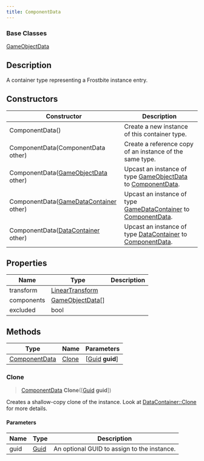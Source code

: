 ```yaml
---
title: ComponentData
---
```

### Base Classes

[GameObjectData](/vext/ref/fb/gameobjectdata/)

## Description

A container type representing a Frostbite instance entry.

## Constructors

| Constructor                                                              | Description                                                                                                       |
| ------------------------------------------------------------------------ | ----------------------------------------------------------------------------------------------------------------- |
| ComponentData()                                                          | Create a new instance of this container type.                                                                     |
| ComponentData(ComponentData other)                                       | Create a reference copy of an instance of the same type.                                                          |
| ComponentData([GameObjectData](/vext/ref/fb/gameobjectdata/) other)                    | Upcast an instance of type [GameObjectData](/vext/ref/fb/gameobjectdata/) to [ComponentData](/vext/ref/fb/componentdata/).                    |
| ComponentData([GameDataContainer](/vext/ref/fb/gamedatacontainer/) other)              | Upcast an instance of type [GameDataContainer](/vext/ref/fb/gamedatacontainer/) to [ComponentData](/vext/ref/fb/componentdata/).              |
| ComponentData([DataContainer](/vext/ref/shared/class/datacontainer) other) | Upcast an instance of type [DataContainer](/vext/ref/shared/class/datacontainer) to [ComponentData](/vext/ref/fb/componentdata/). |

## Properties

| Name       | Type                                                    | Description |
| ---------- | ------------------------------------------------------- | ----------- |
| transform  | [LinearTransform](/vext/ref/shared/class/lineartransform) |             |
| components | [GameObjectData](/vext/ref/fb/gameobjectdata/)\[\]                    |             |
| excluded   | bool                                                    |             |

## Methods

| Type                           | Name            | Parameters                                     |
| ------------------------------ | --------------- | ---------------------------------------------- |
| [ComponentData](/vext/ref/fb/componentdata/) | [Clone](#clone) | \[[Guid](/vext/ref/shared/class/guid) **guid**\] |

### Clone

> [ComponentData](/vext/ref/fb/componentdata/) **Clone**(\[[Guid](/vext/ref/shared/class/guid) **guid**\])

Creates a shallow-copy clone of the instance. Look at [DataContainer::Clone](/vext/ref/shared/class/datacontainer#clone) for more details.

#### Parameters

| Name | Type         | Description                                 |
| ---- | ------------ | ------------------------------------------- |
| guid | [Guid](/vext/ref/shared/class/guid/) | An optional GUID to assign to the instance. |
